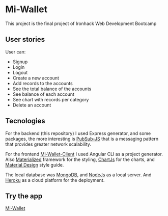 # Mi-Wallet

This project is the final project of Ironhack Web Development Bootcamp

## User stories

User can:

* Signup
* Login
* Logout
* Create a new account
* Add records to the accounts
* See the total balance of the accounts
* See balance of each account
* See chart with records per category
* Delete an account

## Tecnologies

For the backend (this repository) I used Express generator, and some packages, the more interesting is [PubSub-JS](https://www.npmjs.com/package/pubsub-js) that is a messaging pattern that provides greater network scalability.

For the frontend [Mi-Wallet-Client](https://github.com/MiriamAparicio/mi-wallet-client) I used Angular CLI as a project generator.
Also [Materialized](https://materializecss.com/) framework for the styling, [ChartJs](https://www.chartjs.org/) for the charts, and [Material Design](https://material.io/) style guide.

The local database was [MongoDB](https://docs.mongodb.com/), and [NodeJs](https://nodejs.org/en/) as a local server.
And [Heroku](https://www.heroku.com/home) as a cloud platform for the deployment.

## Try the app

[Mi-Wallet](https://mi-wallet.herokuapp.com/)
